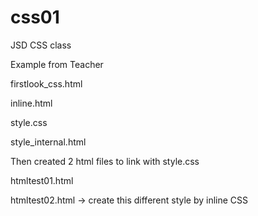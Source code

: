 # css01
JSD CSS class

Example from Teacher

firstlook_css.html

inline.html

style.css

style_internal.html




Then created 2 html files to link with style.css

htmltest01.html

htmltest02.html -> create this different style by inline CSS
